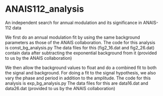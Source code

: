 # ANAIS112_analysis
An independent search for annual modulation and its significance in ANAIS-112 data

We first do an annual modulation fit by using the same background parameters as those of the ANAIS collaboration. 
The code for this analysis is const_bg_analysis.py
The data files for this (fig2_16.dat and fig2_26.dat) contain data after subtracting the exponential background from it
(provided to us by the ANAIS collaboration)


We then allow the background values to float and do  a  combined  fit  to  both  the  signal  and  background.
For doing a fit to the signal hypothesis, we also vary the phase and period in addition to the amplitude. 
The code for this analysis is exp_bg_analysis.py
The data files for this are data16.dat and data26.dat (provided to us by the ANAIS collaboration)
